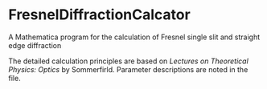 # FresnelDiffractionCalcator
A Mathematica program for the calculation of Fresnel single slit and straight edge diffraction

The detailed calculation principles are based on *Lectures on Theoretical Physics: Optics* by Sommerfirld.
Parameter descriptions are noted in the file.
